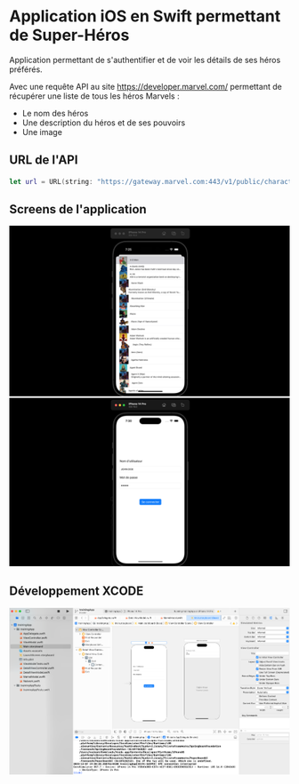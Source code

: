 # Application iOS en Swift permettant de Super-Héros

Application permettant de s'authentifier et de voir les détails de ses héros préférés.

Avec une requête API au site https://developer.marvel.com/ permettant de récupérer une liste de tous les héros Marvels : 
- Le nom des héros
- Une description du héros et de ses pouvoirs
- Une image 

## URL de l'API
```swift
let url = URL(string: "https://gateway.marvel.com:443/v1/public/characters")
```

## Screens de l'application

![Marvel APP Screen](screens/marvel-app-screen.png "screen1")
![Marvel APP Screen 2](screens/screen2.png "screen1")

## Développement XCODE 

![XCODE APP Screen](screens/xcode-screen.png "xcode")